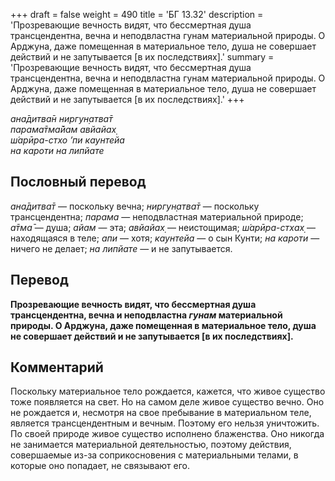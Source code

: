 +++
draft = false
weight = 490
title = 'БГ 13.32'
description = 'Прозревающие вечность видят, что бессмертная душа трансцендентна, вечна и неподвластна гунам материальной природы. О Арджуна, даже помещенная в материальное тело, душа не совершает действий и не запутывается [в их последствиях].'
summary = 'Прозревающие вечность видят, что бессмертная душа трансцендентна, вечна и неподвластна гунам материальной природы. О Арджуна, даже помещенная в материальное тело, душа не совершает действий и не запутывается [в их последствиях].'
+++

_ана̄дитва̄н ниргун̣атва̄т  
парама̄тма̄йам авйайах̣  
ш́арӣра-стхо ’пи каунтейа  
на кароти на липйате_

## Пословный перевод

_ана̄дитва̄т_ — поскольку вечна; _ниргун̣атва̄т_ — поскольку трансцендентна; _парама_ — неподвластная материальной природе; _а̄тма̄_ — душа; _айам_ — эта; _авйайах̣_ — неистощимая; _ш́арӣра_\-_стхах̣_ — находящаяся в теле; _апи_ — хотя; _каунтейа_ — о сын Кунти; _на_ _кароти_ — ничего не делает; _на_ _липйате_ — и не запутывается.

## Перевод

**Прозревающие вечность видят, что бессмертная душа трансцендентна, вечна и неподвластна _гунам_ материальной природы. О Арджуна, даже помещенная в материальное тело, душа не совершает действий и не запутывается \[в их последствиях\].**

## Комментарий

Поскольку материальное тело рождается, кажется, что живое существо тоже появляется на свет. Но на самом деле живое существо вечно. Оно не рождается и, несмотря на свое пребывание в материальном теле, является трансцендентным и вечным. Поэтому его нельзя уничтожить. По своей природе живое существо исполнено блаженства. Оно никогда не занимается материальной деятельностью, поэтому действия, совершаемые из-за соприкосновения с материальными телами, в которые оно попадает, не связывают его.
